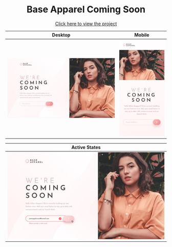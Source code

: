 <h1 align=center>Base Apparel Coming Soon</h1>

<p align=center>
    <a target="_blank" href="https://jialatteo.github.io/Frontend-Mentor-Challenges/base-apparel-coming-soon/">Click here to view the project </a> 
</p>

Desktop | Mobile 
:--------------------------------:|:-------------------------:
![Desktop design](./design/desktop-design.jpg)  |  ![Mobile design](./design/mobile-design.jpg)  

Active States |
:--------------------------------:|
![Desktop active state design](./design/active-states.jpg)  |  